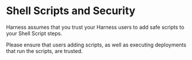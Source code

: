 # Shell Scripts and Security

Harness assumes that you trust your Harness users to add safe scripts to your Shell Script steps.

Please ensure that users adding scripts, as well as executing deployments that run the scripts, are trusted.
